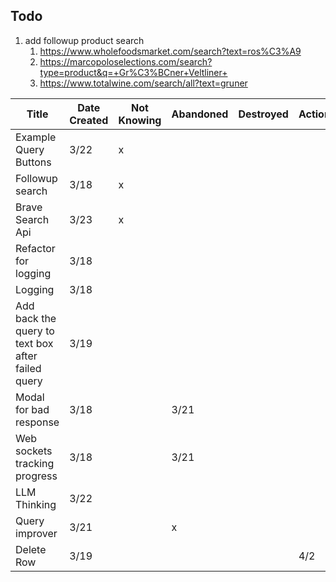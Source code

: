 ## Todo

1. add followup product search
    1. https://www.wholefoodsmarket.com/search?text=ros%C3%A9
    2. https://marcopoloselections.com/search?type=product&q=+Gr%C3%BCner+Veltliner+
    3. https://www.totalwine.com/search/all?text=gruner

| Title                                             | Date Created | Not Knowing | Abandoned | Destroyed | Action | Completed |
|---------------------------------------------------|--------------|-------------|-----------|-----------|--------|-----------|
| Example Query Buttons                             | 3/22         | x           |           |           |        |           |
| Followup search                                   | 3/18         | x           |           |           |        |           |
| Brave Search Api                                  | 3/23         | x           |           |           |        |           |
| Refactor for logging                              | 3/18         |             |           |           |        | 3/19      |
| Logging                                           | 3/18         |             |           |           |        | 3/19      |
| Add back the query to text box after failed query | 3/19         |             |           |           |        | 3/20      |
| Modal for bad response                            | 3/18         |             | 3/21      |           |        |           |
| Web sockets tracking progress                     | 3/18         |             | 3/21      |           |        |           |
| LLM Thinking                                      | 3/22         |             |           |           |        | 3/23      |
| Query improver                                    | 3/21         |             | x         |           |        |           |
| Delete Row                                        | 3/19         |             |           |           | 4/2    |           |
